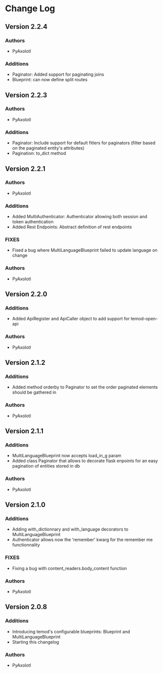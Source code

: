 # Change Log

## Version 2.2.4

### Authors

- PyAxolotl

### Additions

- Paginator: Added support for paginating joins
- Blueprint: can now define split routes

## Version 2.2.3

### Authors

- PyAxolotl

### Additions

- Paginator: Include support for default fitlers for paginators (filter based on the paginated entity's attributes)
- Pagination: to_dict method

## Version 2.2.1

### Authors

- PyAxolotl

### Additions

- Added MultiAuthenticator: Authenticator allowing both session and token authentication 
- Added Rest Endpoints: Abstract definition of rest endpoints

### FIXES

- Fixed a bug where MultiLanguageBlueprint failed to update language on change

### Authors

- PyAxolotl

## Version 2.2.0

### Additions

- Added ApiRegister and ApiCaller object to add support for temod-open-api 

### Authors

- PyAxolotl

## Version 2.1.2

### Additions

- Added method orderby to Paginator to set the order paginated elements should be gathered in

### Authors

- PyAxolotl

## Version 2.1.1

### Additions

- MultiLanguageBlueprint now accepts load_in_g param
- Added class Paginator that allows to decorate flask enpoints for an easy pagination of entities stored in db

### Authors

- PyAxolotl

## Version 2.1.0

### Additions

- Adding with_dictionnary and with_language decorators to MultiLanguageBlueprint
- Authenticator allows now the 'remember' kwarg for the remember me functionnality

### FIXES

- Fixing a bug with content_readers.body_content function 

### Authors

- PyAxolotl

## Version 2.0.8

### Additions

- Introducing temod's configurable blueprints: Blueprint and MultiLanguageBlueprint
- Starting this changelog

### Authors

- PyAxolotl